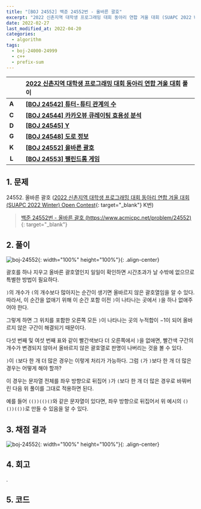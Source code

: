```yaml
---
title: "[BOJ 24552] 백준 24552번 - 올바른 괄호"
excerpt: "2022 신촌지역 대학생 프로그래밍 대회 동아리 연합 겨울 대회 (SUAPC 2022 Winter) Open Contest K번 - 백준 24552번 올바른 괄호 풀이"
date: 2022-02-27
last_modified_at: 2022-04-20
categories:
  - algorithm
tags:
  - boj-24000-24999
  - c++
  - prefix-sum
---
```


|||[2022 신촌지역 대학생 프로그래밍 대회 동아리 연합 겨울 대회](https://burningfalls.github.io/contest/2022-suapc-baekjoon-contest/) 풀이|
|:---:|:---:|:---|
|**A**||**[[BOJ 24542] 튜터-튜티 관계의 수](https://burningfalls.github.io/algorithm/boj-24542/)**|
|**C**||**[[BOJ 24544] 카카오뷰 큐레이팅 효용성 분석](https://burningfalls.github.io/algorithm/boj-24544/)**|
|**D**||**[[BOJ 24545] Y](https://burningfalls.github.io/algorithm/boj-24545/)**|
|**G**||**[[BOJ 24548] 도로 정보](https://burningfalls.github.io/algorithm/boj-24548/)**|
|**K**||**[[BOJ 24552] 올바른 괄호](https://burningfalls.github.io/algorithm/boj-24552/)**|
|**L**||**[[BOJ 24553] 팰린드롬 게임](https://burningfalls.github.io/algorithm/boj-24553/)**|

## 1. 문제
$24552$. 올바른 괄호 ([2022 신촌지역 대학생 프로그래밍 대회 동아리 연합 겨울 대회 (SUAPC 2022 Winter) Open Contest](https://burningfalls.github.io/contest/2022-suapc-baekjoon-contest/){: target="_blank"} K번)

> [백준 24552번 - 올바른 괄호 (https://www.acmicpc.net/problem/24552)](https://www.acmicpc.net/problem/24552){: target="_blank"}

## 2. 풀이

![boj-24552](https://user-images.githubusercontent.com/30232837/161431434-cb99e8ed-a897-4a1c-91a5-028b7ef481da.png "boj-24552"){: width="100%" height="100%"}{: .align-center}

괄호를 하나 지우고 올바른 괄호열인지 일일이 확인하면 시간초과가 날 수밖에 없으므로 특별한 방법이 필요하다. 

`)`의 개수가 `(`의 개수보다 많아지는 순간이 생기면 올바르지 않은 괄호열임을 알 수 있다. 따라서, 이 순간을 없애기 위해 이 순간 포함 이전 `)`이 나타나는 곳에서 `)`을 하나 없애주어야 한다. 

그렇게 하면 그 위치를 포함한 오른쪽 모든 `)`이 나타나는 곳의 누적합이 $-1$이 되어 올바르지 않은 구간이 해결되기 때문이다. 

다섯 번째 및 여섯 번째 표와 같이 빨간색보다 더 오른쪽에서 `)`을 없애면, 빨간색 구간의 개수가 변경되지 않아서 올바르지 않은 괄호열로 판명이 나버리는 것을 볼 수 있다.

`)`이 `(`보다 한 개 더 많은 경우는 이렇게 처리가 가능하다. 그럼 `(`가 `)`보다 한 개 더 많은 경우는 어떻게 해야 할까? 

이 경우는 문자열 전체를 좌우 방향으로 뒤집어 `)`가 `(`보다 한 개 더 많은 경우로 바꿔버린 다음 위 풀이를 그대로 적용하면 된다. 

예를 들어 `(())(()()`와 같은 문자열이 있다면, 좌우 방향으로 뒤집어서 위 예시의 `()())(())`로 만들 수 있음을 알 수 있다.

## 3. 채점 결과

![boj-24552](https://user-images.githubusercontent.com/30232837/161431506-30cdfecc-7446-4db5-99bd-f75c95e34201.png "boj-24552"){: width="100%" height="100%"}{: .align-center}

## 4. 회고

.

## 5. 코드

<script src="https://gist.github.com/BurningFalls/6004ed7bf2097730afb8aa457fda2903.js"></script>